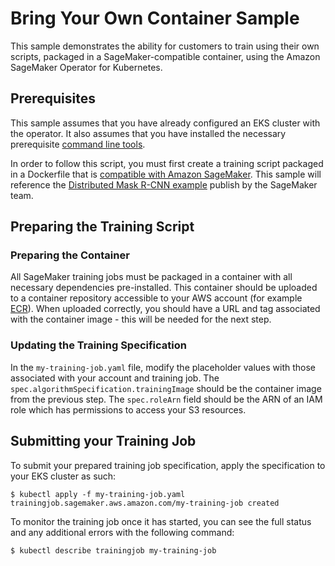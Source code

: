 # Bring Your Own Container Sample

This sample demonstrates the ability for customers to train using their own scripts, packaged in a SageMaker-compatible container, using the Amazon SageMaker Operator for Kubernetes. 

## Prerequisites

This sample assumes that you have already configured an EKS cluster with the operator. It also assumes that you have installed the necessary prerequisite [command line tools](https://sagemaker.readthedocs.io/en/stable/amazon_sagemaker_operators_for_kubernetes.html#prerequisites).

In order to follow this script, you must first create a training script packaged in a Dockerfile that is [compatible with Amazon SageMaker](https://docs.aws.amazon.com/sagemaker/latest/dg/amazon-sagemaker-containers.html). This sample will reference the [Distributed Mask R-CNN example](https://github.com/awslabs/amazon-sagemaker-examples/tree/master/advanced_functionality/distributed_tensorflow_mask_rcnn) publish by the SageMaker team.

## Preparing the Training Script

### Preparing the Container

All SageMaker training jobs must be packaged in a container with all necessary dependencies pre-installed. This container should be uploaded to a container repository accessible to your AWS account (for example [ECR](https://aws.amazon.com/ecr/)). When uploaded correctly, you should have a URL and tag associated with the container image - this will be needed for the next step.

### Updating the Training Specification

In the `my-training-job.yaml` file, modify the placeholder values with those associated with your account and training job. The `spec.algorithmSpecification.trainingImage` should be the container image from the previous step. The `spec.roleArn` field should be the ARN of an IAM role which has permissions to access your S3 resources.

## Submitting your Training Job

To submit your prepared training job specification, apply the specification to your EKS cluster as such:
```
$ kubectl apply -f my-training-job.yaml
trainingjob.sagemaker.aws.amazon.com/my-training-job created
```

To monitor the training job once it has started, you can see the full status and any additional errors with the following command:
```
$ kubectl describe trainingjob my-training-job
```